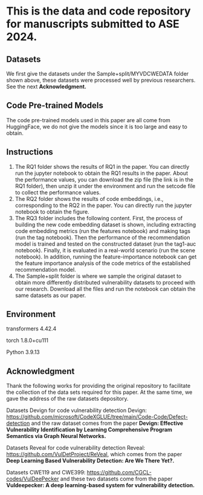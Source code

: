 # This is the data and code repository for manuscripts submitted to ASE 2024.

## Datasets
We first give the datasets under the Sample+split/MYVDCWEDATA folder shown above, these datasets were processed well by previous researchers. See the next <b>Acknowledgment.</b>

## Code Pre-trained Models
The code pre-trained models used in this paper are all come from HuggingFace, we do not give the models since it is too large and easy to obtain.

## Instructions
1. The RQ1 folder shows the results of RQ1 in the paper. You can directly run the jupyter notebook to obtain the RQ1 results in the paper. About the performance values, you can download the zip file (the link is in the RQ1 folder), then unzip it under the environment and run the setcode file to collect the performance values.
2. The RQ2 folder shows the results of code embeddings, i.e., corresponding to the RQ2 in the paper. You can directly run the jupyter notebook to obtain the figure.
3. The RQ3 folder includes the following content. First, the process of building the new code embedding dataset is shown, including extracting code embedding metrics (run the features notebook) and making tags (run the tag notebook). Then the performance of the recommendation model is trained and tested on the constructed dataset (run the tag1-auc notebook). Finally, it is evaluated in a real-world scenario (run the scene notebook). In addition, running the feature-importance notebook can get the feature importance analysis of the code metrics of the established recommendation model.
4. The Sample+split folder is where we sample the original dataset to obtain more differently distributed vulnerability datasets to proceed with our research. Download all the files and run the notebook can obtain the same datasets as our paper.

## Environment
transformers 4.42.4

torch 1.8.0+cu111 

Python 3.9.13

## Acknowledgment
Thank the following works for providing the original repository to facilitate the collection of the data sets required for this paper. At the same time, we gave the address of the raw datasets depository.

Datasets Devign for code vulnerability detection
Devign: https://github.com/microsoft/CodeXGLUE/tree/main/Code-Code/Defect-detection
and the raw dataset comes from the paper <b>Devign: Effective Vulnerability Identification by Learning Comprehensive Program Semantics via Graph Neural Networks.</b>

Datasets Reveal for code vulnerability detection
Reveal: https://github.com/VulDetProject/ReVeal, which comes from the paper <b>Deep Learning Based Vulnerability Detection: Are We There Yet?.</b>

Datasets CWE119 and CWE399: https://github.com/CGCL-codes/VulDeePecker
and these two datasets come from the paper <b>Vuldeepecker: A deep learning-based system for vulnerability detection.</b>



